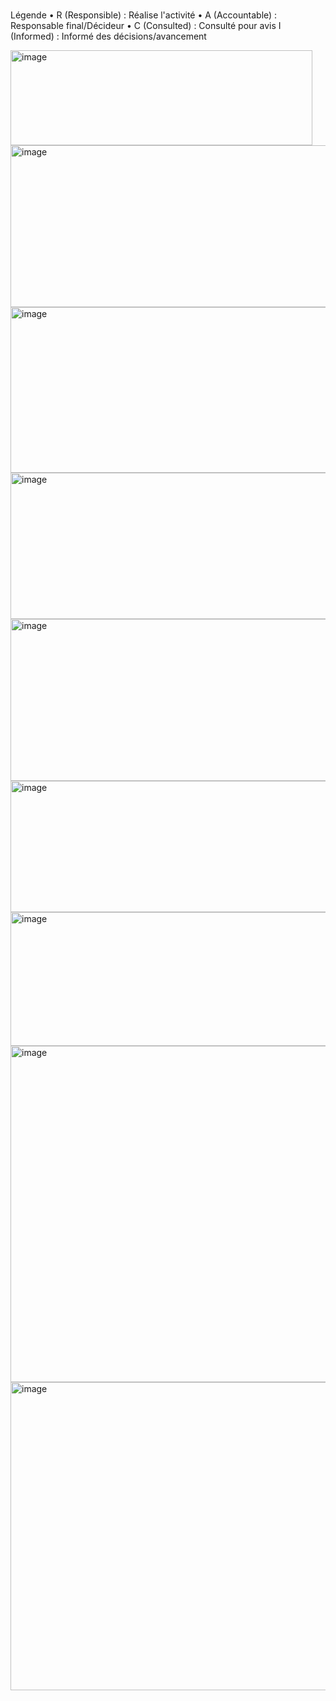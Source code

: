 #
Légende
• R (Responsible) : Réalise l'activité
• A (Accountable) : Responsable final/Décideur
• C (Consulted) : Consulté pour avis
I (Informed) : Informé des décisions/avancement

<img width="483" height="152" alt="image" src="https://github.com/user-attachments/assets/55f19a6f-6160-47a0-a315-c5c5898fea5f" />

<img width="711" height="259" alt="image" src="https://github.com/user-attachments/assets/8d6a89de-f6e5-4008-b396-a8db8a73bdf9" />

<img width="712" height="265" alt="image" src="https://github.com/user-attachments/assets/aa27200e-ba99-4cf6-b779-e80361928d8a" />


<img width="667" height="234" alt="image" src="https://github.com/user-attachments/assets/0ef886a6-5d6b-4987-86a9-ada5f1373fb9" />

<img width="694" height="259" alt="image" src="https://github.com/user-attachments/assets/9ce10968-be1a-444f-bf93-577a0933f573" />

<img width="663" height="210" alt="image" src="https://github.com/user-attachments/assets/83f03574-a38c-479e-a13b-bac1745e7c52" />


<img width="633" height="214" alt="image" src="https://github.com/user-attachments/assets/8bec66fc-fad2-4a1f-935b-8de60113719f" />


<img width="646" height="538" alt="image" src="https://github.com/user-attachments/assets/5163ca33-2c94-4258-996e-379e12490e28" />



<img width="634" height="493" alt="image" src="https://github.com/user-attachments/assets/50916c30-a775-4ffe-aa93-c7cf12234421" />




